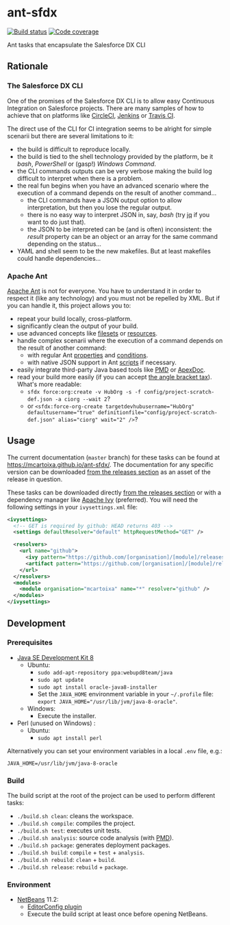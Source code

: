 # ant-sfdx
[![Build status](https://github.com/mcartoixa/ant-sfdx/actions/workflows/build.yml/badge.svg?branch=master)](https://github.com/mcartoixa/ant-sfdx/actions/workflows/build.yml)
[![Code coverage](https://codecov.io/gh/mcartoixa/ant-sfdx/branch/master/graph/badge.svg)](https://codecov.io/gh/mcartoixa/ant-sfdx)

Ant tasks that encapsulate the Salesforce DX CLI

## Rationale

### The Salesforce DX CLI
One of the promises of the Salesforce DX CLI is to allow easy Continuous Integration on Salesforce projects. There are many samples
of how to achieve that on platforms like [CircleCI](https://developer.salesforce.com/docs/atlas.en-us.sfdx_dev.meta/sfdx_dev/sfdx_dev_ci_circle.htm),
[Jenkins](https://developer.salesforce.com/docs/atlas.en-us.sfdx_dev.meta/sfdx_dev/sfdx_dev_ci_jenkins.htm)
or [Travis CI](https://developer.salesforce.com/docs/atlas.en-us.sfdx_dev.meta/sfdx_dev/sfdx_dev_ci_travis.htm).

The direct use of the CLI for CI integration seems to be alright for simple scenarii but there are several limitations to it:
* the build is difficult to reproduce locally.
* the build is tied to the shell technology provided by the platform, be it *bash*, *PowerShell* or (gasp!) *Windows Command*.
* the CLI commands outputs can be very verbose making the build log difficult to interpret when there is a problem.
* the real fun begins when you have an advanced scenario where the execution of a command depends on the result of another command...
  * the CLI commands have a JSON output option to allow interpretation, but then you lose the regular output.
  * there is no easy way to interpret JSON in, say, *bash* (try [jq](https://stedolan.github.io/jq/) if you want to do just that).
  * the JSON to be interpreted can be (and is often) inconsistent: the *result* property can be an object or an array for the same command depending on the status...
* YAML and shell seem to be the new makefiles. But at least makefiles could handle dependencies...

### Apache Ant
[Apache Ant](http://ant.apache.org/) is not for everyone. You have to understand it in order to respect it (like any technology) and you must not be repelled by XML.
But if you can handle it, this project allows you to:
* repeat your build locally, cross-platform.
* significantly clean the output of your build.
* use advanced concepts like [filesets](https://ant.apache.org/manual/Types/fileset.html) or [resources](https://ant.apache.org/manual/Types/resources.html).
* handle complex scenarii where the execution of a command depends on the result of another command:
  * with regular Ant [properties](http://ant.apache.org/manual/properties.html) and [conditions](http://ant.apache.org/manual/Tasks/condition.html).
  * with native JSON support in Ant [scripts](http://ant.apache.org/manual/Tasks/script.html) if necessary.
* easily integrate third-party Java based tools like [PMD](https://pmd.github.io/) or [ApexDoc](https://github.com/SalesforceFoundation/ApexDoc).
* read your build more easily (if you can accept [the angle bracket tax](https://blog.codinghorror.com/xml-the-angle-bracket-tax/)). What's more readable:
  * `sfdx force:org:create -v HubOrg -s -f config/project-scratch-def.json -a ciorg --wait 2`?
  * or `<sfdx:force-org-create targetdevhubusername="HubOrg" defaultusername="true" definitionfile="config/project-scratch-def.json" alias="ciorg" wait="2" />`?

## Usage

The current documentation (`master` branch) for these tasks can be found at https://mcartoixa.github.io/ant-sfdx/. The documentation
for any specific version can be downloaded [from the releases section](https://github.com/mcartoixa/ant-sfdx/releases) as an asset of
the release in question.

These tasks can be downloaded directly [from the releases section](https://github.com/mcartoixa/ant-sfdx/releases) or with
a dependency manager like [Apache Ivy](http://ant.apache.org/ivy/) (preferred). You will need the following settings in your
`ivysettings.xml` file:
```xml
<ivysettings>
  <!-- GET is required by github: HEAD returns 403 -->
  <settings defaultResolver="default" httpRequestMethod="GET" />

  <resolvers>
    <url name="github">
      <ivy pattern="https://github.com/[organisation]/[module]/releases/download/v[revision]/ivy.xml" />
      <artifact pattern="https://github.com/[organisation]/[module]/releases/download/v[revision]/[artifact].[ext]" />
    </url>
  </resolvers>
  <modules>
    <module organisation="mcartoixa" name="*" resolver="github" />
  </modules>
</ivysettings>
```

## Development

### Prerequisites
* [Java SE Development Kit 8](http://www.oracle.com/technetwork/java/javase/downloads/jdk8-downloads-2133151.html)
  * Ubuntu:
    * `sudo add-apt-repository ppa:webupd8team/java`
    * `sudo apt update`
    * `sudo apt install oracle-java8-installer`
    * Set the `JAVA_HOME` environment variable in your `~/.profile` file: `export JAVA_HOME="/usr/lib/jvm/java-8-oracle"`.
  * Windows:
    * Execute the installer.
* Perl (unused on Windows) :
  * Ubuntu:
    * `sudo apt install perl`

Alternatively you can set your environment variables in a local `.env` file, e.g.:
```
JAVA_HOME=/usr/lib/jvm/java-8-oracle
```

### Build
The build script at the root of the project can be used to perform different tasks:
* `./build.sh clean`: cleans the workspace.
* `./build.sh compile`: compiles the project.
* `./build.sh test`: executes unit tests.
* `./build.sh analysis`: source code analysis (with [PMD](https://pmd.github.io/)).
* `./build.sh package`: generates deployment packages.
* `./build.sh build`: `compile` + `test` + `analysis`.
* `./build.sh rebuild`: `clean` + `build`.
* `./build.sh release`: `rebuild` + `package`.

### Environment
* [NetBeans](https://netbeans.apache.org/download/index.html) 11.2:
  * [EditorConfig plugin](https://github.com/welovecoding/editorconfig-netbeans)
  * Execute the build script at least once before opening NetBeans.
